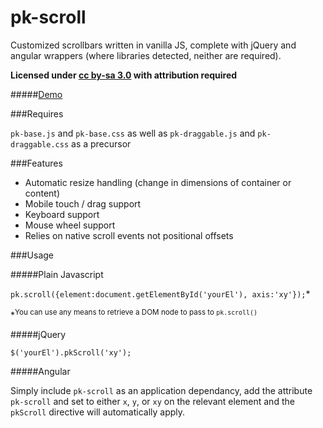 
pk-scroll
========


Customized scrollbars written in vanilla JS, complete with jQuery and angular wrappers (where libraries detected, neither are required).

**Licensed under [cc by-sa 3.0](http://creativecommons.org/licenses/by-sa/3.0/) with attribution required**

#####[Demo](http://sw4.github.io/pk-scroll/)


###Requires

`pk-base.js` and `pk-base.css` as well as `pk-draggable.js` and `pk-draggable.css` as a precursor

###Features

- Automatic resize handling (change in dimensions of container or content)
- Mobile touch / drag support
- Keyboard support
- Mouse wheel support
- Relies on native scroll events not positional offsets

###Usage


#####Plain Javascript

`pk.scroll({element:document.getElementById('yourEl'), axis:'xy'});`*

*<sup>You can use any means to retrieve a DOM node to pass to `pk.scroll()`</sup>

#####jQuery

`$('yourEl').pkScroll('xy');`

#####Angular

Simply include `pk-scroll` as an application dependancy, add the attribute `pk-scroll` and set to either `x`, `y`, or `xy` on the relevant element and the `pkScroll` directive will automatically apply.
